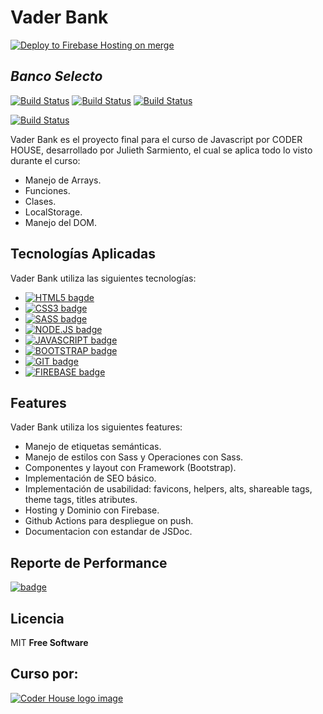 # Vader Bank
[![Deploy to Firebase Hosting on merge](https://github.com/JulSarmiento/JulSarmiento.github.io/actions/workflows/firebase-hosting-push.yml/badge.svg)](https://github.com/JulSarmiento/JulSarmiento.github.io/actions/workflows/firebase-hosting-push.yml)

## _Banco Selecto_

[![Build Status](	https://img.shields.io/badge/GitHub-100000?style=for-the-badge&logo=github&logoColor=white)](https://github.com/JulSarmiento) [![Build Status](	https://img.shields.io/badge/LinkedIn-0077B5?style=for-the-badge&logo=linkedin&logoColor=white)](https://www.linkedin.com/in/julieth-sarmiento/) [![Build Status](https://img.shields.io/badge/Codepen-000000?style=for-the-badge&logo=codepen&logoColor=white)](https://codepen.io/julsarmiento) 

[![Build Status](https://vader-bank.web.app/assets/imgs/logo-page.png)](https://vader-bank.web.app/) 

Vader Bank es el proyecto final para el curso de Javascript por CODER HOUSE, desarrollado por Julieth Sarmiento, el cual se aplica todo lo visto durante el curso: 

-  Manejo de Arrays.
-  Funciones.
-  Clases.
-  LocalStorage.
-  Manejo del DOM.

## Tecnologías Aplicadas

Vader Bank utiliza las siguientes tecnologías:

- [![HTML5 bagde](https://img.shields.io/badge/HTML5-E34F26?style=for-the-badge&logo=html5&logoColor=white)]() 
- [![CSS3 badge](https://img.shields.io/badge/CSS3-1572B6?style=for-the-badge&logo=css3&logoColor=white)]() 
- [![SASS badge](https://img.shields.io/badge/Sass-CC6699?style=for-the-badge&logo=sass&logoColor=white)]()
- [![NODE.JS badge](https://img.shields.io/badge/Node.js-339933?style=for-the-badge&logo=nodedotjs&logoColor=white)]()
- [![JAVASCRIPT badge](https://img.shields.io/badge/JavaScript-323330?style=for-the-badge&logo=javascript&logoColor=F7DF1E)]()
- [![BOOTSTRAP badge](https://img.shields.io/badge/Bootstrap-563D7C?style=for-the-badge&logo=bootstrap&logoColor=white)]()
- [![GIT badge](https://img.shields.io/badge/Git-F05032?style=for-the-badge&logo=git&logoColor=white)]()
- [![FIREBASE badge](https://img.shields.io/badge/firebase-ffca28?style=for-the-badge&logo=firebase&logoColor=black)]()

## Features

Vader Bank utiliza los siguientes features:

- Manejo de etiquetas semánticas.
- Manejo de estilos con Sass y Operaciones con Sass.
- Componentes y layout con Framework (Bootstrap).
- Implementación de SEO básico.
- Implementación de usabilidad: favicons, helpers, alts, shareable tags, theme tags, titles atributes. 
- Hosting y Dominio con Firebase.
- Github Actions para despliegue on push.
- Documentacion con estandar de JSDoc.

##  Reporte de Performance

[![badge](https://img.shields.io/badge/Performance-91%-brightgreen)](https://gtmetrix.com/reports/vader-bank.web.app/cYhYqaVv/)

## Licencia

MIT
**Free Software**

## Curso por:

[![Coder House logo image](https://www.greatplacetowork.com.ar/images/coderhouse-logo.png)](https://www.coderhouse.com.co/)


